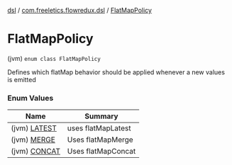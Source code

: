 [dsl](../../index.md) / [com.freeletics.flowredux.dsl](../index.md) / [FlatMapPolicy](./index.md)

# FlatMapPolicy

(jvm) `enum class FlatMapPolicy`

Defines which flatMap behavior should be applied whenever a new values is emitted

### Enum Values

| Name | Summary |
|---|---|
| (jvm) [LATEST](-l-a-t-e-s-t.md) | uses flatMapLatest |
| (jvm) [MERGE](-m-e-r-g-e.md) | Uses flatMapMerge |
| (jvm) [CONCAT](-c-o-n-c-a-t.md) | Uses flatMapConcat |
